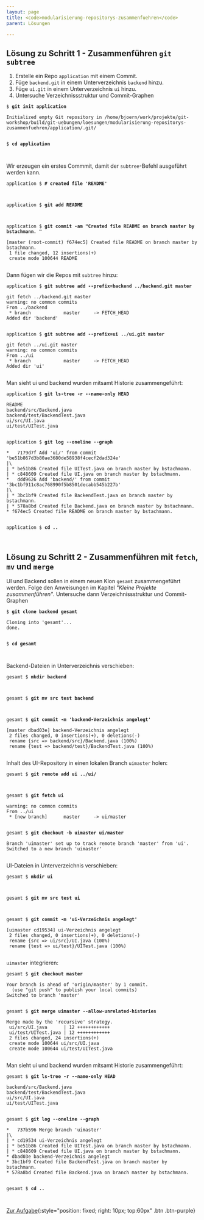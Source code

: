 ```yaml
---
layout: page
title: <code>modularisierung-repositorys-zusammenfuehren</code>
parent: Lösungen

---
```

## Lösung zu Schritt 1 - Zusammenführen `git subtree`


1. Erstelle ein Repo `application` mit einem Commit.
2. Füge `backend.git` in einem Unterverzeichnis `backend` hinzu.
3. Füge `ui.git` in einem Unterverzeichnis `ui` hinzu.
4. Untersuche Verzeichnissstruktur und Commit-Graphen


<pre><code>$ <b>git init application </b><br><br>Initialized empty Git repository in /home/bjoern/work/projekte/git-workshop/build/git-uebungen/loesungen/modularisierung-repositorys-zusammenfuehren/application/.git/<br><br></code></pre>



<pre><code>$ <b>cd application</b><br><br><br></code></pre>


Wir erzeugen ein erstes Commmit, damit der `subtree`-Befehl ausgeführt werden kann.


<pre><code>application $ <b># created file 'README'</b><br><br><br></code></pre>



<pre><code>application $ <b>git add README</b><br><br><br></code></pre>



<pre><code>application $ <b>git commit -am &quot;Created file README on branch master by bstachmann. &quot;</b><br><br>[master (root-commit) f674ec5] Created file README on branch master by bstachmann.<br> 1 file changed, 12 insertions(+)<br> create mode 100644 README<br><br></code></pre>


Dann fügen wir die Repos mit `subtree` hinzu:


<pre><code>application $ <b>git subtree add --prefix=backend ../backend.git master</b><br><br>git fetch ../backend.git master<br>warning: no common commits<br>From ../backend<br> * branch            master     -&gt; FETCH_HEAD<br>Added dir 'backend'<br><br></code></pre>



<pre><code>application $ <b>git subtree add --prefix=ui ../ui.git master</b><br><br>git fetch ../ui.git master<br>warning: no common commits<br>From ../ui<br> * branch            master     -&gt; FETCH_HEAD<br>Added dir 'ui'<br><br></code></pre>


Man sieht ui und backend wurden mitsamt Historie zusammengeführt:


<pre><code>application $ <b>git ls-tree -r --name-only HEAD</b><br><br>README<br>backend/src/Backend.java<br>backend/test/BackendTest.java<br>ui/src/UI.java<br>ui/test/UITest.java<br><br></code></pre>



<pre><code>application $ <b>git log --oneline --graph</b><br><br>*   7179d7f Add 'ui/' from commit 'be51b867d3b80ae3680de58938f4cecf2dad324e'<br>|\  <br>| * be51b86 Created file UITest.java on branch master by bstachmann.<br>| * c848609 Created file UI.java on branch master by bstachmann.<br>*   ddd9626 Add 'backend/' from commit '3bc1bf911c8ac768990f5b8501decabb545b227b'<br>|\  <br>| * 3bc1bf9 Created file BackendTest.java on branch master by bstachmann.<br>| * 578a8bd Created file Backend.java on branch master by bstachmann.<br>* f674ec5 Created file README on branch master by bstachmann.<br><br></code></pre>



<pre><code>application $ <b>cd ..</b><br><br><br></code></pre>


## Lösung zu Schritt 2 - Zusammenführen mit `fetch`, `mv` und `merge`

UI und Backend sollen in einem neuen Klon `gesamt` zusammengeführt werden.
Folge den Anweisungen im Kapitel *"Kleine Projekte zusammenführen"*.
Untersuche dann Verzeichnissstruktur und Commit-Graphen


<pre><code>$ <b>git clone backend gesamt</b><br><br>Cloning into 'gesamt'...<br>done.<br><br></code></pre>



<pre><code>$ <b>cd gesamt</b><br><br><br></code></pre>


Backend-Dateien in Unterverzeichnis verschieben:


<pre><code>gesamt $ <b>mkdir backend</b><br><br><br></code></pre>



<pre><code>gesamt $ <b>git mv src test backend</b><br><br><br></code></pre>



<pre><code>gesamt $ <b>git commit -m 'backend-Verzeichnis angelegt'</b><br><br>[master dbad03e] backend-Verzeichnis angelegt<br> 2 files changed, 0 insertions(+), 0 deletions(-)<br> rename {src =&gt; backend/src}/Backend.java (100%)<br> rename {test =&gt; backend/test}/BackendTest.java (100%)<br><br></code></pre>


Inhalt des UI-Repository in einen lokalen Branch `uimaster` holen:


<pre><code>gesamt $ <b>git remote add ui ../ui/</b><br><br><br></code></pre>



<pre><code>gesamt $ <b>git fetch ui</b><br><br>warning: no common commits<br>From ../ui<br> * [new branch]      master     -&gt; ui/master<br><br></code></pre>



<pre><code>gesamt $ <b>git checkout -b uimaster ui/master</b><br><br>Branch 'uimaster' set up to track remote branch 'master' from 'ui'.<br>Switched to a new branch 'uimaster'<br><br></code></pre>


UI-Dateien in Unterverzeichnis verschieben:


<pre><code>gesamt $ <b>mkdir ui</b><br><br><br></code></pre>



<pre><code>gesamt $ <b>git mv src test ui</b><br><br><br></code></pre>



<pre><code>gesamt $ <b>git commit -m 'ui-Verzeichnis angelegt'</b><br><br>[uimaster cd19534] ui-Verzeichnis angelegt<br> 2 files changed, 0 insertions(+), 0 deletions(-)<br> rename {src =&gt; ui/src}/UI.java (100%)<br> rename {test =&gt; ui/test}/UITest.java (100%)<br><br></code></pre>


`uimaster` integrieren:


<pre><code>gesamt $ <b>git checkout master</b><br><br>Your branch is ahead of 'origin/master' by 1 commit.<br>  (use &quot;git push&quot; to publish your local commits)<br>Switched to branch 'master'<br><br></code></pre>



<pre><code>gesamt $ <b>git merge uimaster --allow-unrelated-histories</b><br><br>Merge made by the 'recursive' strategy.<br> ui/src/UI.java      | 12 ++++++++++++<br> ui/test/UITest.java | 12 ++++++++++++<br> 2 files changed, 24 insertions(+)<br> create mode 100644 ui/src/UI.java<br> create mode 100644 ui/test/UITest.java<br><br></code></pre>


Man sieht ui und backend wurden mitsamt Historie zusammengeführt:


<pre><code>gesamt $ <b>git ls-tree -r --name-only HEAD</b><br><br>backend/src/Backend.java<br>backend/test/BackendTest.java<br>ui/src/UI.java<br>ui/test/UITest.java<br><br></code></pre>



<pre><code>gesamt $ <b>git log --oneline --graph</b><br><br>*   737b596 Merge branch 'uimaster'<br>|\  <br>| * cd19534 ui-Verzeichnis angelegt<br>| * be51b86 Created file UITest.java on branch master by bstachmann.<br>| * c848609 Created file UI.java on branch master by bstachmann.<br>* dbad03e backend-Verzeichnis angelegt<br>* 3bc1bf9 Created file BackendTest.java on branch master by bstachmann.<br>* 578a8bd Created file Backend.java on branch master by bstachmann.<br><br></code></pre>



<pre><code>gesamt $ <b>cd ..</b><br><br><br></code></pre>


[Zur Aufgabe](aufgabe-modularisierung-repositorys-zusammenfuehren.md){:style="position: fixed; right: 10px; top:60px" .btn .btn-purple}

